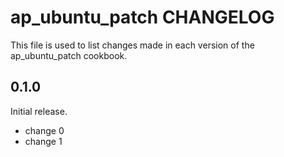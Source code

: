 # ap_ubuntu_patch CHANGELOG

This file is used to list changes made in each version of the ap_ubuntu_patch cookbook.

## 0.1.0

Initial release.

- change 0
- change 1
